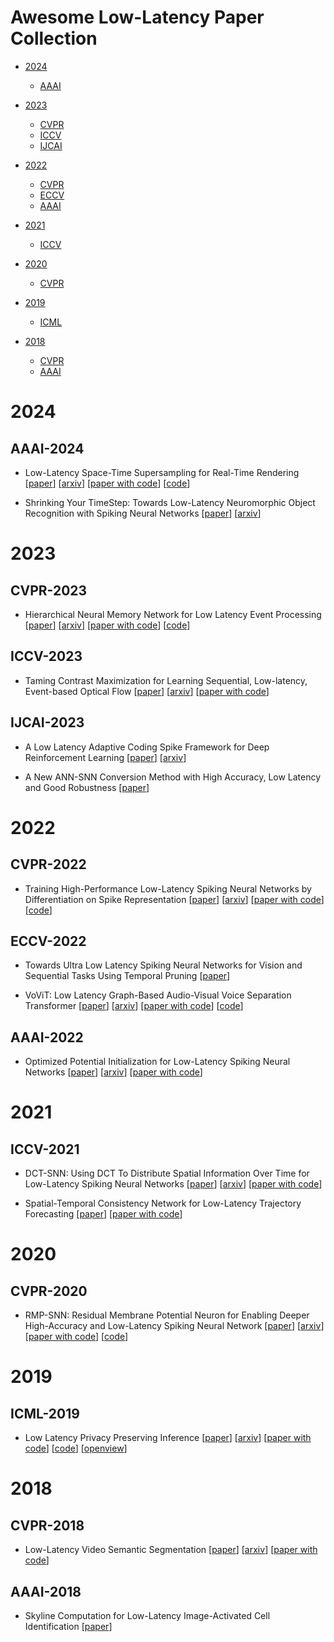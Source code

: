 # Awesome Low-Latency Paper Collection



- [2024](#2024)
  - [AAAI](#aaai-2024)

- [2023](#2023)
  - [CVPR](#cvpr-2023)
  - [ICCV](#iccv-2023)
  - [IJCAI](#ijcai-2023)

- [2022](#2022)
  - [CVPR](#cvpr-2022)
  - [ECCV](#eccv-2022)
  - [AAAI](#aaai-2022)

- [2021](#2021)
  - [ICCV](#iccv-2021)

- [2020](#2020)
  - [CVPR](#cvpr-2020)

- [2019](#2019)
  - [ICML](#icml-2019)

- [2018](#2018)
  - [CVPR](#cvpr-2018)
  - [AAAI](#aaai-2018)



# 2024


## AAAI-2024


- Low-Latency Space-Time Supersampling for Real-Time Rendering [[paper](https://ojs.aaai.org/index.php/AAAI/article/view/27982)] [[arxiv](https://arxiv.org/abs/2312.10890)] [[paper with code](https://paperswithcode.com/paper/low-latency-space-time-supersampling-for-real)] [[code](https://github.com/ryanhe312/STSSNet-AAAI2024)]

- Shrinking Your TimeStep: Towards Low-Latency Neuromorphic Object Recognition with Spiking Neural Networks [[paper](https://ojs.aaai.org/index.php/AAAI/article/view/29066)] [[arxiv](https://arxiv.org/abs/2401.01912)]



# 2023


## CVPR-2023


- Hierarchical Neural Memory Network for Low Latency Event Processing [[paper](https://openaccess.thecvf.com/content/CVPR2023/html/Hamaguchi_Hierarchical_Neural_Memory_Network_for_Low_Latency_Event_Processing_CVPR_2023_paper.html)] [[arxiv](https://arxiv.org/abs/2305.17852)] [[paper with code](https://paperswithcode.com/paper/hierarchical-neural-memory-network-for-low-1)] [[code](https://github.com/hamarh/HMNet_pth)]


## ICCV-2023


- Taming Contrast Maximization for Learning Sequential, Low-latency, Event-based Optical Flow [[paper](https://openaccess.thecvf.com/content/ICCV2023/html/Paredes-Valles_Taming_Contrast_Maximization_for_Learning_Sequential_Low-latency_Event-based_Optical_Flow_ICCV_2023_paper.html)] [[arxiv](https://arxiv.org/abs/2303.05214)] [[paper with code](https://paperswithcode.com/paper/taming-contrast-maximization-for-learning)]


## IJCAI-2023


- A Low Latency Adaptive Coding Spike Framework for Deep Reinforcement Learning [[paper](https://www.ijcai.org/proceedings/2023/340)] [[arxiv](https://arxiv.org/abs/2211.11760)]

- A New ANN-SNN Conversion Method with High Accuracy, Low Latency and Good Robustness [[paper](https://www.ijcai.org/proceedings/2023/342)]


# 2022


## CVPR-2022


- Training High-Performance Low-Latency Spiking Neural Networks by Differentiation on Spike Representation [[paper](https://openaccess.thecvf.com/content/CVPR2022/html/Meng_Training_High-Performance_Low-Latency_Spiking_Neural_Networks_by_Differentiation_on_Spike_CVPR_2022_paper.html)] [[arxiv](https://arxiv.org/abs/2205.00459)] [[paper with code](https://paperswithcode.com/paper/training-high-performance-low-latency-spiking)] [[code](https://github.com/qymeng94/dsr)]


## ECCV-2022


- Towards Ultra Low Latency Spiking Neural Networks for Vision and Sequential Tasks Using Temporal Pruning [[paper](https://www.ecva.net/papers/eccv_2022/papers_ECCV/html/6421_ECCV_2022_paper.php)]

- VoViT: Low Latency Graph-Based Audio-Visual Voice Separation Transformer [[paper](https://www.ecva.net/papers/eccv_2022/papers_ECCV/html/6836_ECCV_2022_paper.php)] [[arxiv](https://arxiv.org/abs/2203.04099)] [[paper with code](https://paperswithcode.com/paper/vovit-low-latency-graph-based-audio-visual)] [[code](https://github.com/JuanFMontesinos/VoViT)]


## AAAI-2022


- Optimized Potential Initialization for Low-Latency Spiking Neural Networks [[paper](https://ojs.aaai.org/index.php/AAAI/article/view/19874)] [[arxiv](https://arxiv.org/abs/2202.01440)] [[paper with code](https://paperswithcode.com/paper/optimized-potential-initialization-for-low)]



# 2021


## ICCV-2021


- DCT-SNN: Using DCT To Distribute Spatial Information Over Time for Low-Latency Spiking Neural Networks [[paper](https://openaccess.thecvf.com/content/ICCV2021/html/Garg_DCT-SNN_Using_DCT_To_Distribute_Spatial_Information_Over_Time_for_ICCV_2021_paper.html)] [[arxiv](https://arxiv.org/abs/2010.01795)] [[paper with code](https://paperswithcode.com/paper/dct-snn-using-dct-to-distribute-spatial)]

- Spatial-Temporal Consistency Network for Low-Latency Trajectory Forecasting [[paper](https://openaccess.thecvf.com/content/ICCV2021/html/Li_Spatial-Temporal_Consistency_Network_for_Low-Latency_Trajectory_Forecasting_ICCV_2021_paper.html)] [[paper with code](https://paperswithcode.com/paper/spatial-temporal-consistency-network-for-low)]


# 2020


## CVPR-2020


- RMP-SNN: Residual Membrane Potential Neuron for Enabling Deeper High-Accuracy and Low-Latency Spiking Neural Network [[paper](https://openaccess.thecvf.com/content_CVPR_2020/html/Han_RMP-SNN_Residual_Membrane_Potential_Neuron_for_Enabling_Deeper_High-Accuracy_and_CVPR_2020_paper.html)] [[arxiv](https://arxiv.org/abs/2003.01811)] [[paper with code](https://paperswithcode.com/paper/rmp-snns-residual-membrane-potential-neuron)] [[code](https://github.com/facebookarchive/fb.resnet.torch)]


# 2019


## ICML-2019


- Low Latency Privacy Preserving Inference [[paper](https://proceedings.mlr.press/v97/brutzkus19a.html)] [[arxiv](https://arxiv.org/abs/2110.03545)] [[paper with code](https://paperswithcode.com/paper/low-latency-privacy-preserving-inference)] [[code](https://github.com/microsoft/CryptoNets)] [[openview](https://openreview.net/forum?id=rJl8viCqKQ)]


# 2018


## CVPR-2018


- Low-Latency Video Semantic Segmentation [[paper](https://openaccess.thecvf.com/content_cvpr_2018/html/Li_Low-Latency_Video_Semantic_CVPR_2018_paper.html)] [[arxiv](https://arxiv.org/abs/1804.00389)] [[paper with code](https://paperswithcode.com/paper/low-latency-video-semantic-segmentation)]


## AAAI-2018


- Skyline Computation for Low-Latency Image-Activated Cell Identification [[paper](https://ojs.aaai.org/index.php/AAAI/article/view/12134)]